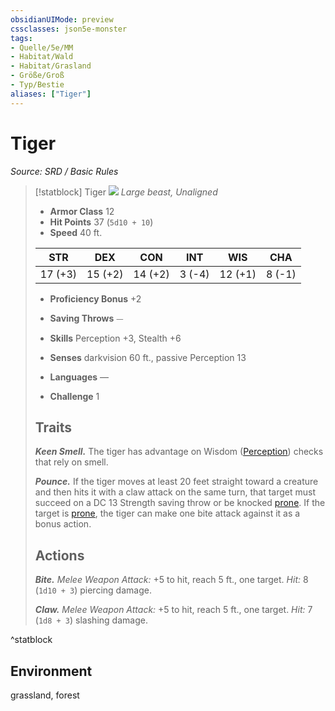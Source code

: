 ```yaml
---
obsidianUIMode: preview
cssclasses: json5e-monster
tags:
- Quelle/5e/MM
- Habitat/Wald
- Habitat/Grasland
- Größe/Groß
- Typ/Bestie
aliases: ["Tiger"]
---
```

# Tiger
*Source: SRD / Basic Rules*  

> [!statblock] Tiger
> ![](compendium/bestiary/beast/token/tiger.png#token)
> *Large beast, Unaligned*
> 
> - **Armor Class** 12 
> - **Hit Points** 37 (`5d10 + 10`)
> - **Speed** 40 ft.
> 
> |STR|DEX|CON|INT|WIS|CHA|
> |:---:|:---:|:---:|:---:|:---:|:---:|
> |17 (+3)|15 (+2)|14 (+2)| 3 (-4)|12 (+1)| 8 (-1)|
> 
> - **Proficiency Bonus** +2
> - **Saving Throws** ⏤
> - **Skills** Perception +3, Stealth +6
> - **Senses** darkvision 60 ft., passive Perception 13
> 
> - **Languages** —
> - **Challenge** 1
> 
> ## Traits
> 
> ***Keen Smell.*** The tiger has advantage on Wisdom ([Perception](rules/skills.md#Perception)) checks that rely on smell.
> 
> ***Pounce.*** If the tiger moves at least 20 feet straight toward a creature and then hits it with a claw attack on the same turn, that target must succeed on a DC 13 Strength saving throw or be knocked [prone](rules/conditions.md#prone). If the target is [prone](rules/conditions.md#prone), the tiger can make one bite attack against it as a bonus action.
> 
> ## Actions
> 
> ***Bite.*** *Melee Weapon Attack:* +5 to hit, reach 5 ft., one target. *Hit:* 8 (`1d10 + 3`) piercing damage.
> 
> ***Claw.*** *Melee Weapon Attack:* +5 to hit, reach 5 ft., one target. *Hit:* 7 (`1d8 + 3`) slashing damage.
^statblock

## Environment

grassland, forest